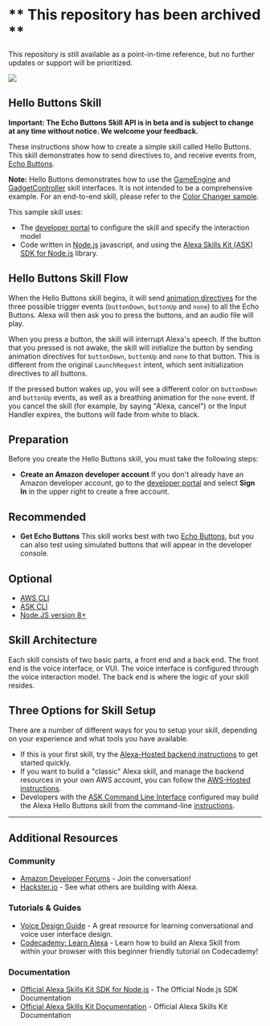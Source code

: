 # ** This repository has been archived **
This repository is still available as a point-in-time reference, but no further updates or support will be prioritized.

![](https://images-na.ssl-images-amazon.com/images/G/01/kindle/dp/2017/4911315144/LP_AG_HERO_BANNER_1334x389.jpg)

## Hello Buttons Skill

**Important: The Echo Buttons Skill API is in beta and is subject to change at any time without notice. We welcome your feedback.**


These instructions show how to create a simple skill called Hello Buttons. This skill demonstrates how to send directives to, and receive events from, [Echo Buttons](https://www.amazon.com/Echo-Buttons-Alexa-Gadget-Pack/dp/B072C4KCQH).

**Note:** Hello Buttons demonstrates how to use the [GameEngine](https://developer.amazon.com/docs/echo-button-skills/gameengine-interface-reference.html) and [GadgetController](https://developer.amazon.com/docs/echo-button-skills/gadgetcontroller-interface-reference.html) skill interfaces. It is not intended to be a comprehensive example. For an end-to-end skill, please refer to the [Color Changer sample](https://github.com/alexa/skill-sample-nodejs-buttons-colorchanger).

This sample skill uses:

* The [developer portal](https://developer.amazon.com/home.html) to configure the skill and specify the interaction model
* Code written in [Node.js](https://nodejs.org/en/) javascript, and using the [Alexa Skills Kit (ASK) SDK for Node.js](https://github.com/alexa/alexa-skills-kit-sdk-for-nodejs) library.

## Hello Buttons Skill Flow
When the Hello Buttons skill begins, it will send [animation directives](https://developer.amazon.com/docs/echo-button-skills/control-echo-buttons.html#animate) for the three possible trigger events (`buttonDown`, `buttonUp` and `none`) to all the Echo Buttons. Alexa will then ask you to press the buttons, and an audio file will play.

When you press a button, the skill will interrupt Alexa's speech. If the button that you pressed is not awake, the skill will initialize the button by sending animation directives for `buttonDown`, `buttonUp` and `none` to that button. This is different from the original `LaunchRequest` intent, which sent initialization directives to all buttons.

If the pressed button wakes up, you will see a different color on `buttonDown` and `buttonUp` events, as well as a breathing animation for the `none` event. If you cancel the skill (for example, by saying "Alexa, cancel") or the Input Handler expires, the buttons will fade from white to black.

## Preparation
Before you create the Hello Buttons skill, you must take the following steps:

* **Create an Amazon developer account** If you don't already have an Amazon developer account, go to the [developer portal](https://developer.amazon.com/alexa/console/ask#/) and select **Sign In** in the upper right to create a free account.

## Recommended
* **Get Echo Buttons** This skill works best with two [Echo Buttons](https://www.amazon.com/Echo-Buttons-Alexa-Gadget-Pack/dp/B072C4KCQH/), but you can also test using simulated buttons that will appear in the developer console.

## Optional
*  [AWS CLI](https://docs.aws.amazon.com/cli/latest/userguide/cli-chap-install.html)
*  [ASK CLI](https://developer.amazon.com/docs/smapi/quick-start-alexa-skills-kit-command-line-interface.html)
*  [Node.JS version 8+](https://nodejs.org/)

## Skill Architecture
Each skill consists of two basic parts, a front end and a back end.
The front end is the voice interface, or VUI.
The voice interface is configured through the voice interaction model.
The back end is where the logic of your skill resides.

## Three Options for Skill Setup
There are a number of different ways for you to setup your skill, depending on your experience and what tools you have available.

 * If this is your first skill, try the [Alexa-Hosted backend instructions](./instructions/setup-vui-alexa-hosted.md) to get started quickly.
 * If you want to build a "classic" Alexa skill, and manage the backend resources in your own AWS account, you can follow the [AWS-Hosted instructions](./instructions/setup-vui-aws-hosted.md).
 * Developers with the [ASK Command Line Interface](https://developer.amazon.com/docs/smapi/quick-start-alexa-skills-kit-command-line-interface.html) configured may build the Alexa Hello Buttons skill from the command-line [instructions](./instructions/cli.md).

---

## Additional Resources

### Community
* [Amazon Developer Forums](https://forums.developer.amazon.com/spaces/165/index.html) - Join the conversation!
* [Hackster.io](https://www.hackster.io/amazon-alexa) - See what others are building with Alexa.

### Tutorials & Guides
* [Voice Design Guide](https://developer.amazon.com/designing-for-voice/) - A great resource for learning conversational and voice user interface design.
* [Codecademy: Learn Alexa](https://www.codecademy.com/learn/learn-alexa) - Learn how to build an Alexa Skill from within your browser with this beginner friendly tutorial on Codecademy!

### Documentation
* [Official Alexa Skills Kit SDK for Node.js](http://alexa.design/node-sdk-docs) - The Official Node.js SDK Documentation
* [Official Alexa Skills Kit Documentation](https://developer.amazon.com/docs/ask-overviews/build-skills-with-the-alexa-skills-kit.html) - Official Alexa Skills Kit Documentation

